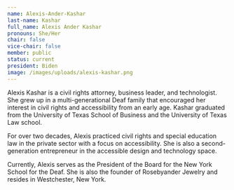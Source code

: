 ```yaml
---
name: Alexis-Ander-Kashar
last-name: Kashar
full_name: Alexis Ander Kashar
pronouns: She/Her
chair: false
vice-chair: false
member: public
status: current
president: Biden
image: /images/uploads/alexis-kashar.png
---
```

Alexis Kashar is a civil rights attorney, business leader, and technologist.  She grew up in a multi-generational Deaf family that encouraged her interest in civil rights and accessibility from an early age.  Kashar graduated from the University of Texas School of Business and the University of Texas Law school. 



For over two decades, Alexis practiced civil rights and special education law in the private sector with a focus on accessibility. She is also a second-generation entrepreneur in the accessible design and technology space. 



Currently, Alexis serves as the President of the Board for the New York School for the Deaf.  She is also the founder of Rosebyander Jewelry and resides in Westchester, New York.
